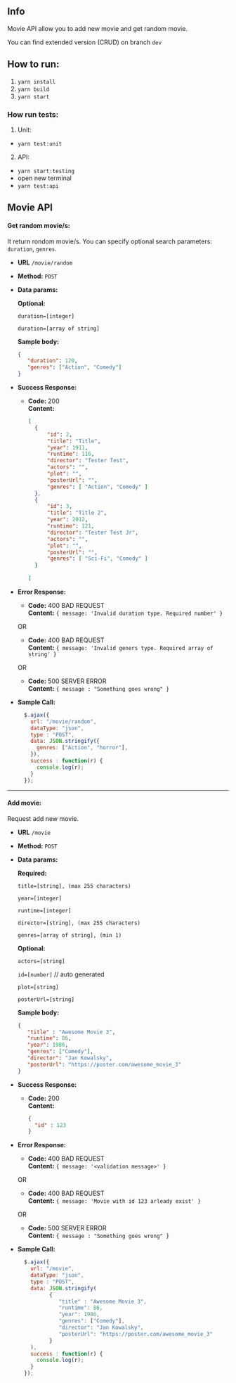 **Info**
----
Movie API allow you to add new movie and get random movie.

You can find extended version (CRUD) on branch `dev`

**How to run:**
----
1. `yarn install` 
2. `yarn build`
3. `yarn start`

### How run tests:
1. Unit: 
- `yarn test:unit`

2. API:
- `yarn start:testing`
- open new terminal
- `yarn test:api`


**Movie API**
----

#### Get random movie/s:
It return rondom movie/s. You can specify optional search parameters: `duration`, `genres`. 

* **URL** `/movie/random`

* **Method:** `POST` 
  
*  **Data params:**

   **Optional:**
 
   `duration=[integer]`
   
   `duration=[array of string]`
   
   **Sample body:**
   ```json
   { 
      "duration": 120,
      "genres": ["Action", "Comedy"]
   }  
   ```
   
* **Success Response:**

  * **Code:** 200 <br />
    **Content:** 
    ```json
    [ 
      { 
          "id": 2,
          "title": "Title",
          "year": 1911,
          "runtime": 116,
          "director": "Tester Test",
          "actors": "",
          "plot": "",
          "posterUrl": "",
          "genres": [ "Action", "Comedy" ] 
      },
      { 
          "id": 3,
          "title": "Title 2",
          "year": 2012,
          "runtime": 121,
          "director": "Tester Test Jr",
          "actors": "",
          "plot": "",
          "posterUrl": "",
          "genres": [ "Sci-Fi", "Comedy" ] 
      }
     
    ]
    ``` 
* **Error Response:**

  * **Code:** 400 BAD REQUEST <br />
    **Content:** `{ message: 'Invalid duration type. Required number' }`

  OR
  
    * **Code:** 400 BAD REQUEST <br />
      **Content:** `{ message: 'Invalid geners type. Required array of string' }`
  
    OR

  * **Code:** 500 SERVER ERROR <br />
    **Content:** `{ message : "Something goes wrong" }`

* **Sample Call:**

    ```javascript
      $.ajax({
        url: "/movie/random",
        dataType: "json",
        type : "POST",
        data: JSON.stringify({
          genres: ["Action", "horror"],
        }),
        success : function(r) {
          console.log(r);
        }
      });
    ```
  
 ----
 
#### Add movie:
Request add new movie.
 
 * **URL** `/movie`
 
 * **Method:** `POST` 
   
 *  **Data params:**
 
    **Required:**
 
       `title=[string], (max 255 characters)`
       
       `year=[integer]`
       
       `runtime=[integer]`
       
       `director=[string], (max 255 characters)`
       
       `genres=[array of string], (min 1)`
       
    **Optional:**
    
       `actors=[string]`
       
       `id=[number]` // auto generated
       
       `plot=[string]`
       
       `posterUrl=[string]`
       
    **Sample body:**
    ```json
    { 
       "title" : "Awesome Movie 3",
       "runtime": 86,
       "year": 1986,
       "genres": ["Comedy"],
       "director": "Jan Kowalsky",
       "posterUrl": "https://poster.com/awesome_movie_3"
    }  
    ```
    
 * **Success Response:**
 
   * **Code:** 200 <br />
     **Content:** 
     ```json
     {
       "id" : 123
     }
     ``` 
 * **Error Response:**
 
   * **Code:** 400 BAD REQUEST <br />
     **Content:** `{ message: '<validation message>' }`
 
   OR
   
     * **Code:** 400 BAD REQUEST <br />
       **Content:** `{ message: 'Movie with id 123 arleady exist' }`
   
     OR
 
   * **Code:** 500 SERVER ERROR <br />
     **Content:** `{ message : "Something goes wrong" }`
 
 * **Sample Call:**
 
     ```javascript
       $.ajax({
         url: "/movie",
         dataType: "json",
         type : "POST",
         data: JSON.stringify(
               { 
                  "title" : "Awesome Movie 3",
                  "runtime": 86,
                  "year": 1986,
                  "genres": ["Comedy"],
                  "director": "Jan Kowalsky",
                  "posterUrl": "https://poster.com/awesome_movie_3"
               }     
         ),
         success : function(r) {
           console.log(r);
         }
       });
     ```
